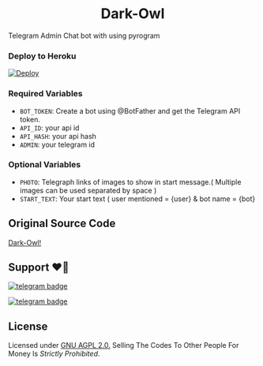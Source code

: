 <h1 align="center">
Dark-Owl
</h1>

Telegram Admin Chat bot with using pyrogram

### Deploy to Heroku
[![Deploy](https://www.herokucdn.com/deploy/button.svg)](https://heroku.com/deploy?template=https://github.com/MrMKN/Dark-Owl)                     

### Required Variables
* `BOT_TOKEN`: Create a bot using @BotFather and get the Telegram API token.
* `API_ID`: your api id
* `API_HASH`: your api hash
* `ADMIN`: your telegram id

### Optional Variables
* `PHOTO`: Telegraph links of images to show in start message.( Multiple images can be used separated by space )
* `START_TEXT`: Your start text  ( user mentioned = {user} & bot name = {bot}

## Original Source Code

[ Dark-Owl!](https://github.com/MrMKN/Dark-Owl)

## Support ❤️‍🔥
[![telegram badge](https://img.shields.io/badge/Telegram-Group-30302f?style=flat&logo=telegram)](https://t.me/MKN_BOTZ_DISCUSSION_GROUP)

[![telegram badge](https://img.shields.io/badge/Telegram-Channel-30302f?style=flat&logo=telegram)](https://t.me/mkn_bots_updates)

## License   
Licensed under [GNU AGPL 2.0.](https://github.com/MrMKN/Dark-Owl/blob/main/LICENSE)
Selling The Codes To Other People For Money Is *Strictly Prohibited*.




